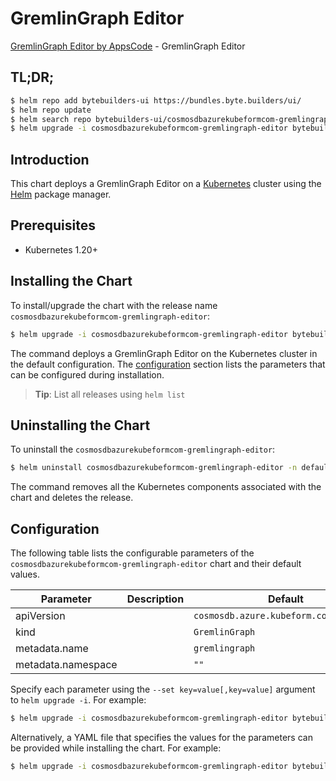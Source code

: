 # GremlinGraph Editor

[GremlinGraph Editor by AppsCode](https://byte.builders) - GremlinGraph Editor

## TL;DR;

```bash
$ helm repo add bytebuilders-ui https://bundles.byte.builders/ui/
$ helm repo update
$ helm search repo bytebuilders-ui/cosmosdbazurekubeformcom-gremlingraph-editor --version=v0.4.18
$ helm upgrade -i cosmosdbazurekubeformcom-gremlingraph-editor bytebuilders-ui/cosmosdbazurekubeformcom-gremlingraph-editor -n default --create-namespace --version=v0.4.18
```

## Introduction

This chart deploys a GremlinGraph Editor on a [Kubernetes](http://kubernetes.io) cluster using the [Helm](https://helm.sh) package manager.

## Prerequisites

- Kubernetes 1.20+

## Installing the Chart

To install/upgrade the chart with the release name `cosmosdbazurekubeformcom-gremlingraph-editor`:

```bash
$ helm upgrade -i cosmosdbazurekubeformcom-gremlingraph-editor bytebuilders-ui/cosmosdbazurekubeformcom-gremlingraph-editor -n default --create-namespace --version=v0.4.18
```

The command deploys a GremlinGraph Editor on the Kubernetes cluster in the default configuration. The [configuration](#configuration) section lists the parameters that can be configured during installation.

> **Tip**: List all releases using `helm list`

## Uninstalling the Chart

To uninstall the `cosmosdbazurekubeformcom-gremlingraph-editor`:

```bash
$ helm uninstall cosmosdbazurekubeformcom-gremlingraph-editor -n default
```

The command removes all the Kubernetes components associated with the chart and deletes the release.

## Configuration

The following table lists the configurable parameters of the `cosmosdbazurekubeformcom-gremlingraph-editor` chart and their default values.

|     Parameter      | Description |                      Default                      |
|--------------------|-------------|---------------------------------------------------|
| apiVersion         |             | <code>cosmosdb.azure.kubeform.com/v1alpha1</code> |
| kind               |             | <code>GremlinGraph</code>                         |
| metadata.name      |             | <code>gremlingraph</code>                         |
| metadata.namespace |             | <code>""</code>                                   |


Specify each parameter using the `--set key=value[,key=value]` argument to `helm upgrade -i`. For example:

```bash
$ helm upgrade -i cosmosdbazurekubeformcom-gremlingraph-editor bytebuilders-ui/cosmosdbazurekubeformcom-gremlingraph-editor -n default --create-namespace --version=v0.4.18 --set apiVersion=cosmosdb.azure.kubeform.com/v1alpha1
```

Alternatively, a YAML file that specifies the values for the parameters can be provided while
installing the chart. For example:

```bash
$ helm upgrade -i cosmosdbazurekubeformcom-gremlingraph-editor bytebuilders-ui/cosmosdbazurekubeformcom-gremlingraph-editor -n default --create-namespace --version=v0.4.18 --values values.yaml
```
